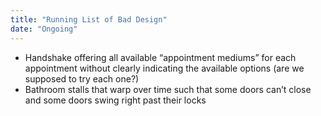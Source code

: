 ```yaml
---
title: "Running List of Bad Design"
date: "Ongoing"
---
```


* Handshake offering all available “appointment mediums” for each appointment without clearly indicating the available options (are we supposed to try each one?)
* Bathroom stalls that warp over time such that some doors can’t close and some doors swing right past their locks